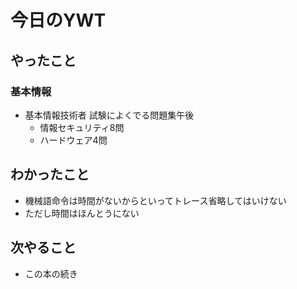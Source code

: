 # 今日のYWT

## やったこと

### 基本情報

- 基本情報技術者 試験によくでる問題集午後
  - 情報セキュリティ8問
  - ハードウェア4問
  
## わかったこと

- 機械語命令は時間がないからといってトレース省略してはいけない
- ただし時間はほんとうにない
  
## 次やること

- この本の続き
